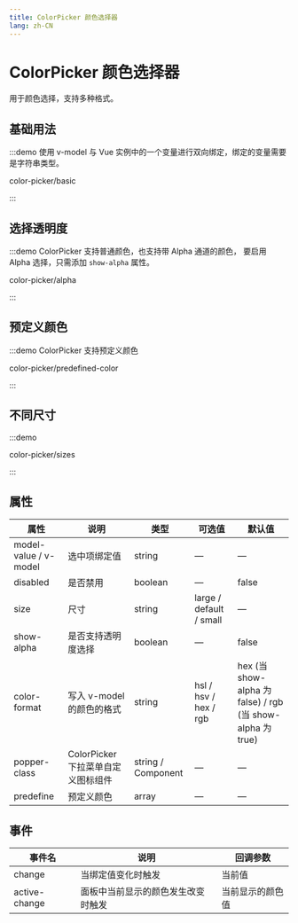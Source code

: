 ```yaml
---
title: ColorPicker 颜色选择器
lang: zh-CN
---
```


# ColorPicker 颜色选择器

用于颜色选择，支持多种格式。

## 基础用法

:::demo 使用 v-model 与 Vue 实例中的一个变量进行双向绑定，绑定的变量需要是字符串类型。

color-picker/basic

:::

## 选择透明度

:::demo ColorPicker 支持普通颜色，也支持带 Alpha 通道的颜色， 要启用 Alpha 选择，只需添加 `show-alpha` 属性。

color-picker/alpha

:::

## 预定义颜色

:::demo ColorPicker 支持预定义颜色

color-picker/predefined-color

:::

## 不同尺寸

:::demo

color-picker/sizes

:::

## 属性

| 属性                    | 说明                      | 类型                 | 可选值                     | 默认值                                                    |
| --------------------- | ----------------------- | ------------------ | ----------------------- | ------------------------------------------------------ |
| model-value / v-model | 选中项绑定值                  | string             | —                       | —                                                      |
| disabled              | 是否禁用                    | boolean            | —                       | false                                                  |
| size                  | 尺寸                      | string             | large / default / small | —                                                      |
| show-alpha            | 是否支持透明度选择               | boolean            | —                       | false                                                  |
| color-format          | 写入 v-model 的颜色的格式       | string             | hsl / hsv / hex / rgb   | hex (当 show-alpha 为 false) / rgb (当 show-alpha 为 true) |
| popper-class          | ColorPicker 下拉菜单自定义图标组件 | string / Component | —                       | —                                                      |
| predefine             | 预定义颜色                   | array              | —                       | —                                                      |

## 事件

| 事件名           | 说明                | 回调参数     |
| ------------- | ----------------- | -------- |
| change        | 当绑定值变化时触发         | 当前值      |
| active-change | 面板中当前显示的颜色发生改变时触发 | 当前显示的颜色值 |
